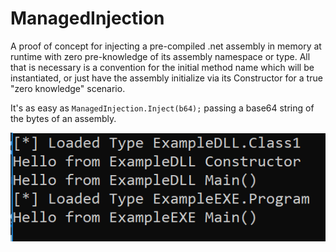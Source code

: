 # ManagedInjection

A proof of concept for injecting a pre-compiled .net assembly in memory at runtime with zero pre-knowledge of its assembly namespace or type. All that is necessary is a convention for the initial method name which will be instantiated, or just have the assembly initialize via its Constructor for a true "zero knowledge" scenario.

It's as easy as `ManagedInjection.Inject(b64);` passing a base64 string of the bytes of an assembly.

![screenshot](/example.png?raw=true "screenshot")
